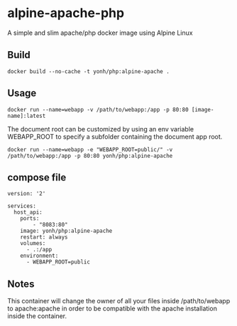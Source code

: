 # alpine-apache-php
A simple and slim apache/php docker image using Alpine Linux

## Build
`docker build --no-cache -t yonh/php:alpine-apache .`

## Usage

`docker run --name=webapp -v /path/to/webapp:/app -p 80:80 [image-name]:latest`

The document root can be customized by using an env variable WEBAPP_ROOT to specify a subfolder containing the document app root.



`docker run --name=webapp -e "WEBAPP_ROOT=public/" -v /path/to/webapp:/app -p 80:80 yonh/php:alpine-apache`

## compose file

```
version: '2'

services:
  host_api:
    ports:
        - "8083:80"
    image: yonh/php:alpine-apache
    restart: always    
    volumes:
      - .:/app
    environment:
      - WEBAPP_ROOT=public

```




## Notes 
This container will change the owner of all your files inside /path/to/webapp to apache:apache in order to be compatible with the apache installation inside the container.
